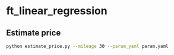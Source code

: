 # ft_linear_regression

## Estimate price

```bash
python estimate_price.py --mileage 30 --param_yaml param.yaml
```
